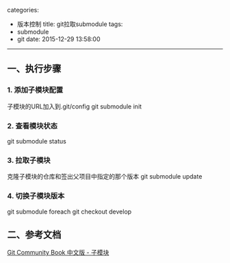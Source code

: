 categories:
  - 版本控制
title: git拉取submodule
tags:
  - submodule
  - git
date: 2015-12-29 13:58:00
---

## 一、执行步骤

### 1. 添加子模块配置
子模块的URL加入到.git/config
git submodule init

### 2. 查看模块状态
git submodule status

### 3. 拉取子模块
克隆子模块的仓库和签出父项目中指定的那个版本
git submodule update

### 4. 切换子模块版本
git submodule foreach git checkout develop


## 二、参考文档
[Git Community Book 中文版 - 子模块](http://gitbook.liuhui998.com/5_10.html)
